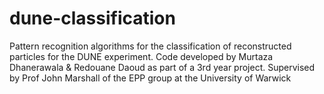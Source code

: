 # dune-classification
Pattern recognition algorithms for the classification of reconstructed particles for the DUNE experiment.
Code developed by Murtaza Dhanerawala & Redouane Daoud as part of a 3rd year project. Supervised by Prof John Marshall of the EPP group at the University of Warwick
